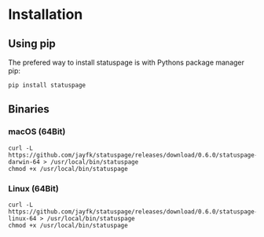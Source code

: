 # Installation

## Using pip
The prefered way to install statuspage is with Pythons package manager pip:

    pip install statuspage
    
## Binaries
### macOS (64Bit)
    curl -L https://github.com/jayfk/statuspage/releases/download/0.6.0/statuspage-darwin-64 > /usr/local/bin/statuspage
    chmod +x /usr/local/bin/statuspage
    
### Linux (64Bit)
    curl -L https://github.com/jayfk/statuspage/releases/download/0.6.0/statuspage-linux-64 > /usr/local/bin/statuspage
    chmod +x /usr/local/bin/statuspage
